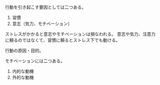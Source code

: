 行動を引き起こす要因としては二つある。

1. 習慣
2. 意志（気力、モチベーション）

ストレスがかかると意志やモチベーションは損なわれる。
意志や気力、注意力に頼るのではなくて、習慣に頼るとストレス下でも動ける。

行動の原因・目的。

モチベーションには二つある。

1. 内的な動機
2. 外的な動機
